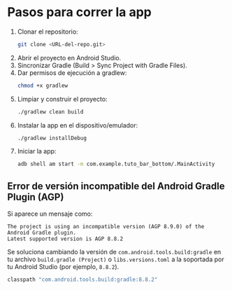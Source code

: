 # Pasos para correr la app

1. Clonar el repositorio:
   ```bash
   git clone <URL-del-repo.git>
   ```
2. Abrir el proyecto en Android Studio.
3. Sincronizar Gradle (Build > Sync Project with Gradle Files).
4. Dar permisos de ejecución a gradlew:
   ```bash
   chmod +x gradlew
   ```
5. Limpiar y construir el proyecto:
   ```bash
   ./gradlew clean build
   ```
6. Instalar la app en el dispositivo/emulador:
   ```bash
   ./gradlew installDebug
   ```
7. Iniciar la app:
   ```bash
   adb shell am start -n com.example.tuto_bar_bottom/.MainActivity
   ```

## Error de versión incompatible del Android Gradle Plugin (AGP)

Si aparece un mensaje como:
```
The project is using an incompatible version (AGP 8.9.0) of the Android Gradle plugin.
Latest supported version is AGP 8.8.2
```
Se soluciona cambiando la versión de `com.android.tools.build:gradle` en tu archivo `build.gradle (Project)` o `libs.versions.toml` a la soportada por tu Android Studio (por ejemplo, `8.8.2`).  
```groovy
classpath "com.android.tools.build:gradle:8.8.2"
```
```
